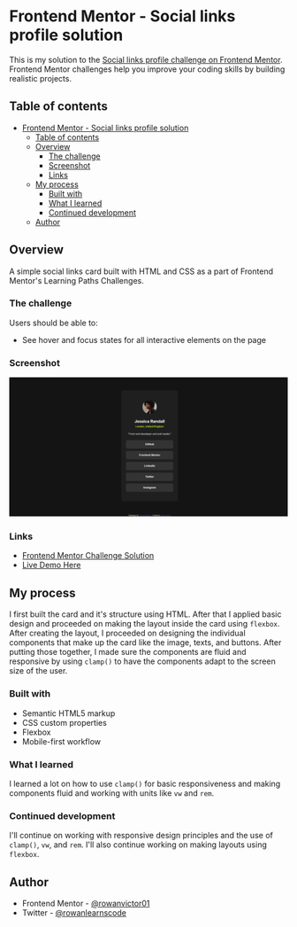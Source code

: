 # Frontend Mentor - Social links profile solution

This is my solution to the [Social links profile challenge on Frontend Mentor](https://www.frontendmentor.io/challenges/social-links-profile-UG32l9m6dQ). Frontend Mentor challenges help you improve your coding skills by building realistic projects.

## Table of contents

- [Frontend Mentor - Social links profile solution](#frontend-mentor---social-links-profile-solution)
  - [Table of contents](#table-of-contents)
  - [Overview](#overview)
    - [The challenge](#the-challenge)
    - [Screenshot](#screenshot)
    - [Links](#links)
  - [My process](#my-process)
    - [Built with](#built-with)
    - [What I learned](#what-i-learned)
    - [Continued development](#continued-development)
  - [Author](#author)

## Overview

A simple social links card built with HTML and CSS as a part of Frontend Mentor's Learning Paths Challenges.

### The challenge

Users should be able to:

- See hover and focus states for all interactive elements on the page

### Screenshot

![](./screenshot.png)

### Links

- [Frontend Mentor Challenge Solution](https://www.frontendmentor.io/solutions/social-links-profile-page-with-css-M9wYN808qK)
- [Live Demo Here](https://rowanvictor01.github.io/social-links-profile/)

## My process

I first built the card and it's structure using HTML. After that I applied basic design and proceeded on making the layout inside the card using `flexbox`. After creating the layout, I proceeded on designing the individual components that make up the card like the image, texts, and buttons. After putting those together, I made sure the components are fluid and responsive by using `clamp()` to have the components adapt to the screen size of the user.

### Built with

- Semantic HTML5 markup
- CSS custom properties
- Flexbox
- Mobile-first workflow

### What I learned

I learned a lot on how to use `clamp()` for basic responsiveness and making components fluid and working with units like `vw` and `rem`.

### Continued development

I'll continue on working with responsive design principles and the use of `clamp()`, `vw`, and `rem`. I'll also continue working on making layouts using `flexbox`.

## Author

- Frontend Mentor - [@rowanvictor01](https://www.frontendmentor.io/profile/rowanvictor01)
- Twitter - [@rowanlearnscode](https://www.x.com/rowanlearnscode)
